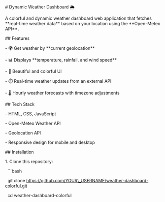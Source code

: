 \# Dynamic Weather Dashboard 🌦️



A colorful and dynamic weather dashboard web application that fetches \*\*real-time weather data\*\* based on your location using the \*\*Open-Meteo API\*\*.  



\## Features

\- 🌍 Get weather by \*\*current geolocation\*\*

\- 📊 Displays \*\*temperature, rainfall, and wind speed\*\*

\- 🎨 Beautiful and colorful UI

\- ⏱️ Real-time weather updates from an external API

\- 🌡️ Hourly weather forecasts with timezone adjustments



\## Tech Stack

\- HTML, CSS, JavaScript

\- Open-Meteo Weather API

\- Geolocation API

\- Responsive design for mobile and desktop



\## Installation

1\. Clone this repository:

&nbsp;  ```bash

&nbsp;  git clone https://github.com/YOUR\_USERNAME/weather-dashboard-colorful.git

&nbsp;  cd weather-dashboard-colorful



